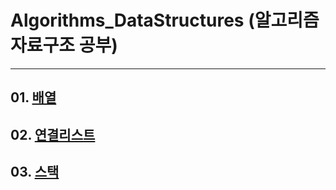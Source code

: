 # **Algorithms_DataStructures** (알고리즘 자료구조 공부)
---
## 01. [배열](./배열/배열.md)
## 02. [연결리스트](./LinkedList/연결리스트.md)
## 03. [스택](./Stack/스택.md)
